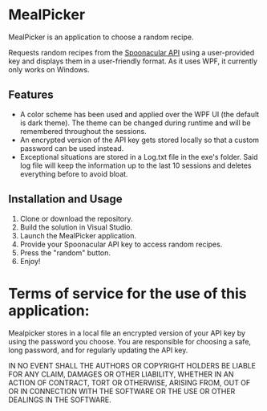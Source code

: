 # MealPicker

MealPicker is an application to choose a random recipe.

Requests random recipes from the [Spoonacular API](https://spoonacular.com/food-api) using a user-provided key and displays them in a user-friendly format. As it uses WPF, it currently only works on Windows.

## Features

- A color scheme has been used and applied over the WPF UI (the default is dark theme). The theme can be changed during runtime and will be remembered throughout the sessions.
- An encrypted version of the API key gets stored locally so that a custom password can be used instead.
- Exceptional situations are stored in a Log.txt file in the exe's folder. Said log file will keep the information up to the last 10 sessions and deletes everything before to avoid bloat.

## Installation and Usage

1. Clone or download the repository.
2. Build the solution in Visual Studio.
3. Launch the MealPicker application.
4. Provide your Spoonacular API key to access random recipes.
5. Press the "random" button.
6. Enjoy!

# Terms of service for the use of this application:
Mealpicker stores in a local file an encrypted version of your API key by using the password you choose. You are responsible for choosing a safe, long password, and for regularly updating the API key.

IN NO EVENT SHALL THE AUTHORS OR COPYRIGHT HOLDERS BE LIABLE FOR ANY CLAIM, DAMAGES OR OTHER LIABILITY, WHETHER IN AN ACTION OF CONTRACT, TORT OR OTHERWISE, ARISING FROM, OUT OF OR IN CONNECTION WITH THE SOFTWARE OR THE USE OR OTHER DEALINGS IN THE SOFTWARE.
